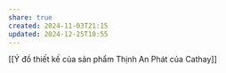 ```yaml
---
share: true
created: 2024-11-03T21:15
updated: 2024-12-25T10:55
---
```

[[Ý đồ thiết kế của sản phẩm Thịnh An Phát của Cathay]]